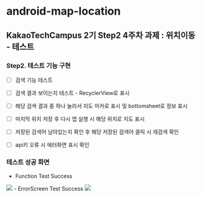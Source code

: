 # android-map-location
## KakaoTechCampus 2기 Step2 4주차 과제 : 위치이동 - 테스트

### Step2. 테스트 기능 구현 
- [ ]  검색 기능 테스트 
- [ ]  검색 결과 보이는지 테스트 - RecyclerView로 표시 
- [ ]  해당 검색 결과 중 하나 눌러서 지도 마커로 표시 및 bottomsheet로 정보 표시 
- [ ]  마지막 위치 저장 후 다시 앱 실행 시 해당 위치로 지도 표시 
- [ ]  저장된 검색어 남아있는지 확인 후 해당 저장된 검색어 클릭 시 재검색 확인 
- [ ]  api키 오류 시 에러화면 표시 확인 

 
### 테스트 성공 화면
- Function Test Success
<img src="https://github.com/user-attachments/assets/9dc0b904-f397-4b69-93cc-387cf29c4048"/>
- ErrorScreen Test Success
<img src="https://github.com/user-attachments/assets/50f75bb3-e4d6-4fb2-ac9d-35e6cea6dc37"/>



